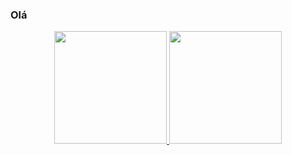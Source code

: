 ### Olá

<div align="center">
  <a href="https://github.com/LucasBortoloti">
  <img height="180em" src="https://github-readme-stats.vercel.app/api?username=LucasBortoloti&show_icons=true&theme=dark&include_all_commits=true&count_private=true"/>
  <img height="180em" src="https://github-readme-stats.vercel.app/api/top-langs/?username=LucasBortoloti&layout=compact&langs_count=7&theme=dark"/>
</div>


